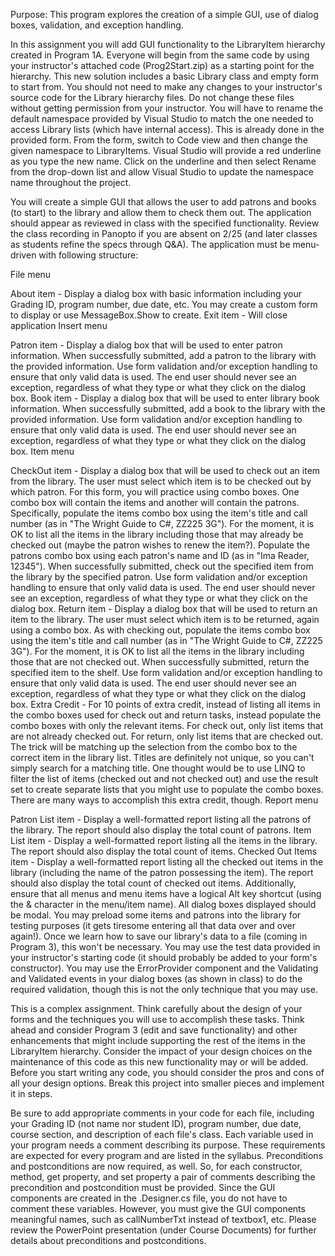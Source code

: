 Purpose: This program explores the creation of a simple GUI, use of dialog boxes, validation, and exception handling.

In this assignment you will add GUI functionality to the LibraryItem hierarchy created in Program 1A. Everyone will begin from the same code by using your instructor's attached code (Prog2Start.zip) as a starting point for the hierarchy. This new solution includes a basic Library class and empty form to start from. You should not need to make any changes to your instructor's source code for the Library hierarchy files. Do not change these files without getting permission from your instructor. You will have to rename the default namespace provided by Visual Studio to match the one needed to access Library lists (which have internal access). This is already done in the provided form. From the form, switch to Code view and then change the given namespace to LibraryItems. Visual Studio will provide a red underline as you type the new name. Click on the underline and then select Rename from the drop-down list and allow Visual Studio to update the namespace name throughout the project.

You will create a simple GUI that allows the user to add patrons and books (to start) to the library and allow them to check them out. The application should appear as reviewed in class with the specified functionality. Review the class recording in Panopto if you are absent on 2/25 (and later classes as students refine the specs through Q&A). The application must be menu-driven with following structure:

File menu

About item - Display a dialog box with basic information including your Grading ID, program number, due date, etc. You may create a custom form to display or use MessageBox.Show to create.
Exit item - Will close application
Insert menu

Patron item - Display a dialog box that will be used to enter patron information. When successfully submitted, add a patron to the library with the provided information. Use form validation and/or exception handling to ensure that only valid data is used. The end user should never see an exception, regardless of what they type or what they click on the dialog box.
Book item - Display a dialog box that will be used to enter library book information. When successfully submitted, add a book to the library with the provided information. Use form validation and/or exception handling to ensure that only valid data is used. The end user should never see an exception, regardless of what they type or what they click on the dialog box.
Item menu

CheckOut item - Display a dialog box that will be used to check out an item from the library. The user must select which item is to be checked out by which patron. For this form, you will practice using combo boxes. One combo box will contain the items and another will contain the patrons. Specifically, populate the items combo box using the item's title and call number (as in "The Wright Guide to C#, ZZ225 3G"). For the moment, it is OK to list all the items in the library including those that may already be checked out (maybe the patron wishes to renew the item?). Populate the patrons combo box using each patron's name and ID (as in "Ima Reader, 12345"). When successfully submitted, check out the specified item from the library by the specified patron. Use form validation and/or exception handling to ensure that only valid data is used. The end user should never see an exception, regardless of what they type or what they click on the dialog box.
Return item - Display a dialog box that will be used to return an item to the library. The user must select which item is to be returned, again using a combo box. As with checking out, populate the items combo box using the item's title and call number (as in "The Wright Guide to C#, ZZ225 3G"). For the moment, it is OK to list all the items in the library including those that are not checked out. When successfully submitted, return the specified item to the shelf. Use form validation and/or exception handling to ensure that only valid data is used. The end user should never see an exception, regardless of what they type or what they click on the dialog box.
Extra Credit - For 10 points of extra credit, instead of listing all items in the combo boxes used for check out and return tasks, instead populate the combo boxes with only the relevant items. For check out, only list items that are not already checked out. For return, only list items that are checked out. The trick will be matching up the selection from the combo box to the correct item in the library list. Titles are definitely not unique, so you can't simply search for a matching title. One thought would be to use LINQ to filter the list of items (checked out and not checked out) and use the result set to create separate lists that you might use to populate the combo boxes. There are many ways to accomplish this extra credit, though.
Report menu

Patron List item - Display a well-formatted report listing all the patrons of the library. The report should also display the total count of patrons.
Item List item - Display a well-formatted report listing all the items in the library. The report should also display the total count of items.
Checked Out Items item - Display a well-formatted report listing all the checked out items in the library (including the name of the patron possessing the item). The report should also display the total count of checked out items.
Additionally, ensure that all menus and menu items have a logical Alt key shortcut (using the & character in the menu/item name). All dialog boxes displayed should be modal. You may preload some items and patrons into the library for testing purposes (it gets tiresome entering all that data over and over again!). Once we learn how to save our library's data to a file (coming in Program 3), this won't be necessary. You may use the test data provided in your instructor's starting code (it should probably be added to your form's constructor). You may use the ErrorProvider component and the Validating and Validated events in your dialog boxes (as shown in class) to do the required validation, though this is not the only technique that you may use.

This is a complex assignment. Think carefully about the design of your forms and the techniques you will use to accomplish these tasks. Think ahead and consider Program 3 (edit and save functionality) and other enhancements that might include supporting the rest of the items in the LibraryItem hierarchy. Consider the impact of your design choices on the maintenance of this code as this new functionality may or will be added. Before you start writing any code, you should consider the pros and cons of all your design options. Break this project into smaller pieces and implement it in steps.

Be sure to add appropriate comments in your code for each file, including your Grading ID (not name nor student ID), program number, due date, course section, and description of each file's class. Each variable used in your program needs a comment describing its purpose. These requirements are expected for every program and are listed in the syllabus. Preconditions and postconditions are now required, as well. So, for each constructor, method, get property, and set property a pair of comments describing the precondition and postcondition must be provided. Since the GUI components are created in the .Designer.cs file, you do not have to comment these variables. However, you must give the GUI components meaningful names, such as callNumberTxt instead of textbox1, etc. Please review the PowerPoint presentation (under Course Documents) for further details about preconditions and postconditions.